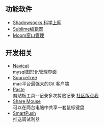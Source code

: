 ## 功能软件   
- [Shadowsocks 科学上网](https://github.com/shadowsocks/ShadowsocksX-NG/releases)
- [Sublime编辑器](https://www.sublimetext.com/)
- [Moom窗口管理](https://www.macwk.com/soft/moom)  

## 开发相关
- [Navicat](http://xclient.info/s/navicat-for-mysql.html?a=dl&v=12.0.24&k=1&t=3fc97a445870eedb082f1fbf1c18213b42632540)  
mysql图形化管理界面
- [SourceTree](https://www.sourcetreeapp.com/)   
mac平台最强大的Git 客户端 
- [Paste](https://pasteapp.me/)   
剪贴板工具--记录多次剪贴记录 [社区版点我](https://pan.baidu.com/s/1sX9eut5e7kZLYwhln9x7eA)  
- [Share Mouse](http://www.keyboard-and-mouse-sharing.com/demo.htm)  
可以在两台电脑中共享一套鼠标键盘  
- [SmartPush](https://github.com/shaojiankui/SmartPush)  
推送调试利器